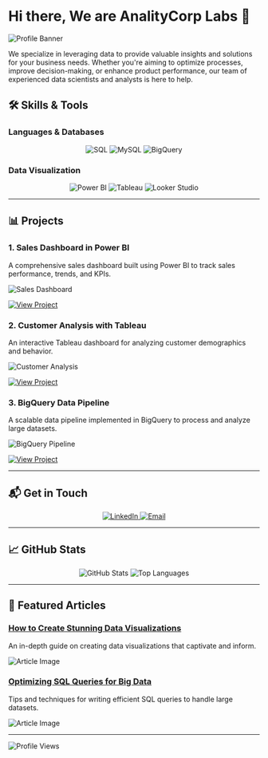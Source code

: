 # Hi there, We are AnalityCorp Labs 👋

![Profile Banner](https://your-image-url/banner.png)

We specialize in leveraging data to provide valuable insights and solutions for your business needs. Whether you're aiming to optimize processes, improve decision-making, or enhance product performance, our team of experienced data scientists and analysts is here to help.

## 🛠 Skills & Tools

### Languages & Databases
<div align="center">
  <img src="https://img.shields.io/badge/SQL-blue?style=for-the-badge&logo=database&logoColor=white" alt="SQL" />
  <img src="https://img.shields.io/badge/MySQL-%23F29111.svg?style=for-the-badge&logo=mysql&logoColor=white" alt="MySQL" />
  <img src="https://img.shields.io/badge/BigQuery-%234285F4.svg?style=for-the-badge&logo=google-cloud&logoColor=white" alt="BigQuery" />
</div>

### Data Visualization
<div align="center">
  <img src="https://img.shields.io/badge/PowerBI-F2C811?style=for-the-badge&logo=power-bi&logoColor=black" alt="Power BI" />
  <img src="https://img.shields.io/badge/Tableau-E97627?style=for-the-badge&logo=Tableau&logoColor=white" alt="Tableau" />
  <img src="https://img.shields.io/badge/Looker%20Studio-4285F4?style=for-the-badge&logo=google-analytics&logoColor=white" alt="Looker Studio" />
</div>



---

## 📊 Projects

### 1. Sales Dashboard in Power BI
A comprehensive sales dashboard built using Power BI to track sales performance, trends, and KPIs.

![Sales Dashboard](https://your-image-url/sales-dashboard.png)

[![View Project](https://img.shields.io/badge/View%20Project-GitHub-181717?style=flat-square&logo=github)](https://github.com/yourusername/sales-dashboard)

### 2. Customer Analysis with Tableau
An interactive Tableau dashboard for analyzing customer demographics and behavior.

![Customer Analysis](https://your-image-url/customer-analysis.png)

[![View Project](https://img.shields.io/badge/View%20Project-GitHub-181717?style=flat-square&logo=github)](https://github.com/yourusername/customer-analysis)

### 3. BigQuery Data Pipeline
A scalable data pipeline implemented in BigQuery to process and analyze large datasets.

![BigQuery Pipeline](https://your-image-url/bigquery-pipeline.png)

[![View Project](https://img.shields.io/badge/View%20Project-GitHub-181717?style=flat-square&logo=github)](https://github.com/yourusername/bigquery-pipeline)

---

## 📬 Get in Touch

<div align="center">
  <a href="https://www.linkedin.com/in/yourprofile">
    <img src="https://img.shields.io/badge/LinkedIn-0077B5?style=for-the-badge&logo=linkedin&logoColor=white" alt="LinkedIn" />
  </a>
  <a href="mailto:tigran@example.com">
    <img src="https://img.shields.io/badge/Email-D14836?style=for-the-badge&logo=gmail&logoColor=white" alt="Email" />
  </a>
</div>

---

## 📈 GitHub Stats

<div align="center">
  <img src="https://github-readme-stats.vercel.app/api?username=yourusername&show_icons=true&theme=radical" alt="GitHub Stats" />
  <img src="https://github-readme-stats.vercel.app/api/top-langs/?username=yourusername&layout=compact&theme=radical" alt="Top Languages" />
</div>

---

## 🌟 Featured Articles

### [How to Create Stunning Data Visualizations](https://your-blog-url.com/how-to-create-stunning-data-visualizations)
An in-depth guide on creating data visualizations that captivate and inform.

![Article Image](https://your-image-url/article-image.png)

### [Optimizing SQL Queries for Big Data](https://your-blog-url.com/optimizing-sql-queries-for-big-data)
Tips and techniques for writing efficient SQL queries to handle large datasets.

![Article Image](https://your-image-url/article-image-2.png)

---



![Profile Views](https://komarev.com/ghpvc/?username=yourusername&color=blue)
